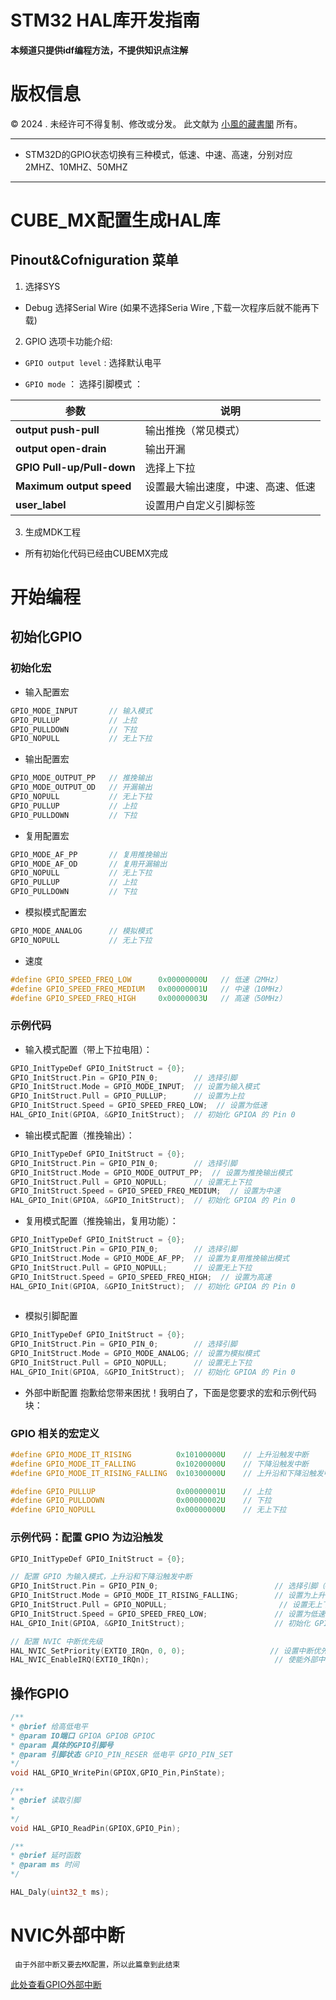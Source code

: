 # STM32 HAL库开发指南
**本频道只提供idf编程方法，不提供知识点注解**

# 版权信息

© 2024 . 未经许可不得复制、修改或分发。 此文献为 [小風的藏書閣](https://t.me/xfp2333) 所有。

---

 - STM32D的GPIO状态切换有三种模式，低速、中速、高速，分别对应 2MHZ、10MHZ、50MHZ

---

# CUBE_MX配置生成HAL库

## Pinout&Cofniguration 菜单

1. 选择SYS 

- Debug 选择Serial Wire (如果不选择Seria Wire ,下载一次程序后就不能再下载)

2. GPIO 选项卡功能介绍: 

- `GPIO output level` : 选择默认电平

- `GPIO mode` ： 选择引脚模式 ：

| **参数**                   | **说明**                      |
|----------------------------|-------------------------------|
| **output push-pull**        | 输出推挽（常见模式）           |
| **output open-drain**       | 输出开漏                       |
| **GPIO Pull-up/Pull-down**  | 选择上下拉                     |
| **Maximum output speed**   | 设置最大输出速度，中速、高速、低速 |
| **user_label**              | 设置用户自定义引脚标签         |


3. 生成MDK工程


- 所有初始化代码已经由CUBEMX完成

# 开始编程

## 初始化GPIO

### 初始化宏

- 输入配置宏
```c
GPIO_MODE_INPUT       // 输入模式
GPIO_PULLUP           // 上拉
GPIO_PULLDOWN         // 下拉
GPIO_NOPULL           // 无上下拉

```

- 输出配置宏 
```c
GPIO_MODE_OUTPUT_PP   // 推挽输出
GPIO_MODE_OUTPUT_OD   // 开漏输出
GPIO_NOPULL           // 无上下拉
GPIO_PULLUP           // 上拉
GPIO_PULLDOWN         // 下拉
```

- 复用配置宏

```c
GPIO_MODE_AF_PP       // 复用推挽输出
GPIO_MODE_AF_OD       // 复用开漏输出
GPIO_NOPULL           // 无上下拉
GPIO_PULLUP           // 上拉
GPIO_PULLDOWN         // 下拉

```

- 模拟模式配置宏
```c
GPIO_MODE_ANALOG      // 模拟模式
GPIO_NOPULL           // 无上下拉

```

- 速度
```c
#define GPIO_SPEED_FREQ_LOW      0x00000000U   // 低速（2MHz）
#define GPIO_SPEED_FREQ_MEDIUM   0x00000001U   // 中速（10MHz）
#define GPIO_SPEED_FREQ_HIGH     0x00000003U   // 高速（50MHz）

```
### 示例代码
- 输入模式配置（带上下拉电阻）：
```c
GPIO_InitTypeDef GPIO_InitStruct = {0};
GPIO_InitStruct.Pin = GPIO_PIN_0;        // 选择引脚
GPIO_InitStruct.Mode = GPIO_MODE_INPUT;  // 设置为输入模式
GPIO_InitStruct.Pull = GPIO_PULLUP;      // 设置为上拉
GPIO_InitStruct.Speed = GPIO_SPEED_FREQ_LOW;  // 设置为低速
HAL_GPIO_Init(GPIOA, &GPIO_InitStruct);  // 初始化 GPIOA 的 Pin 0

```

- 输出模式配置（推挽输出）：
```c
GPIO_InitTypeDef GPIO_InitStruct = {0};
GPIO_InitStruct.Pin = GPIO_PIN_0;        // 选择引脚
GPIO_InitStruct.Mode = GPIO_MODE_OUTPUT_PP;  // 设置为推挽输出模式
GPIO_InitStruct.Pull = GPIO_NOPULL;      // 设置无上下拉
GPIO_InitStruct.Speed = GPIO_SPEED_FREQ_MEDIUM;  // 设置为中速
HAL_GPIO_Init(GPIOA, &GPIO_InitStruct);  // 初始化 GPIOA 的 Pin 0

```

- 复用模式配置（推挽输出，复用功能）：
```c
GPIO_InitTypeDef GPIO_InitStruct = {0};
GPIO_InitStruct.Pin = GPIO_PIN_0;        // 选择引脚
GPIO_InitStruct.Mode = GPIO_MODE_AF_PP;  // 设置为复用推挽输出模式
GPIO_InitStruct.Pull = GPIO_NOPULL;      // 设置无上下拉
GPIO_InitStruct.Speed = GPIO_SPEED_FREQ_HIGH;  // 设置为高速
HAL_GPIO_Init(GPIOA, &GPIO_InitStruct);  // 初始化 GPIOA 的 Pin 0
 
```

- 模拟引脚配置
```c
GPIO_InitTypeDef GPIO_InitStruct = {0};
GPIO_InitStruct.Pin = GPIO_PIN_0;        // 选择引脚
GPIO_InitStruct.Mode = GPIO_MODE_ANALOG; // 设置为模拟模式
GPIO_InitStruct.Pull = GPIO_NOPULL;      // 设置无上下拉
HAL_GPIO_Init(GPIOA, &GPIO_InitStruct);  // 初始化 GPIOA 的 Pin 0

```

- 外部中断配置
抱歉给您带来困扰！我明白了，下面是您要求的宏和示例代码块：

### GPIO 相关的宏定义

```c
#define GPIO_MODE_IT_RISING          0x10100000U    // 上升沿触发中断
#define GPIO_MODE_IT_FALLING         0x10200000U    // 下降沿触发中断
#define GPIO_MODE_IT_RISING_FALLING  0x10300000U    // 上升沿和下降沿触发中断

#define GPIO_PULLUP                  0x00000001U    // 上拉
#define GPIO_PULLDOWN                0x00000002U    // 下拉
#define GPIO_NOPULL                  0x00000000U    // 无上下拉
```

### 示例代码：配置 GPIO 为边沿触发

```c
GPIO_InitTypeDef GPIO_InitStruct = {0};

// 配置 GPIO 为输入模式，上升沿和下降沿触发中断
GPIO_InitStruct.Pin = GPIO_PIN_0;                          // 选择引脚（GPIOA Pin 0）
GPIO_InitStruct.Mode = GPIO_MODE_IT_RISING_FALLING;        // 设置为上升沿和下降沿触发
GPIO_InitStruct.Pull = GPIO_NOPULL;                         // 设置无上下拉电阻
GPIO_InitStruct.Speed = GPIO_SPEED_FREQ_LOW;               // 设置为低速
HAL_GPIO_Init(GPIOA, &GPIO_InitStruct);                    // 初始化 GPIOA 的 Pin 0

// 配置 NVIC 中断优先级
HAL_NVIC_SetPriority(EXTI0_IRQn, 0, 0);                   // 设置中断优先级
HAL_NVIC_EnableIRQ(EXTI0_IRQn);                            // 使能外部中断
```

## 操作GPIO
```c
/**
* @brief 给高低电平
* @param IO端口 GPIOA GPIOB GPIOC
* @param 具体的GPIO引脚号
* @param 引脚状态 GPIO_PIN_RESER 低电平 GPIO_PIN_SET
*/ 
void HAL_GPIO_WritePin(GPIOX,GPIO_Pin,PinState);

/**
* @brief 读取引脚
* 
*/
void HAL_GPIO_ReadPin(GPIOX,GPIO_Pin);

/**
* @brief 延时函数
* @param ms 时间
*/

HAL_Daly(uint32_t ms);
```

# NVIC外部中断

` 由于外部中断又要去MX配置，所以此篇章到此结束`

[此处查看GPIO外部中断](./GPIONVIC.MD)

